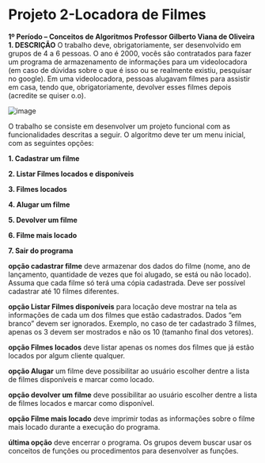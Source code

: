 # Projeto 2-Locadora de Filmes
**1º Período – Conceitos de Algoritmos Professor Gilberto Viana de Oliveira**
**1. DESCRIÇÃO**
O trabalho deve, obrigatoriamente, ser desenvolvido em grupos de 4 a 6 pessoas.
O ano é 2000, vocês são contratados para fazer um programa de armazenamento de 
informações para um videolocadora (em caso de dúvidas sobre o que é isso ou se 
realmente existiu, pesquisar no google). Em uma videolocadora, pessoas alugavam 
filmes para assistir em casa, tendo que, obrigatoriamente, devolver esses filmes 
depois (acredite se quiser o.o).

![image](https://github.com/Pauloj2/Projeto-Locadora/assets/144707609/443a7276-72ac-460d-af89-33054f952743)

O trabalho se consiste em desenvolver um projeto funcional com as funcionalidades 
descritas a seguir. O algoritmo deve ter um menu inicial, com as seguintes opções:

**1. Cadastrar um filme**

**2. Listar Filmes locados e disponíveis**

**3. Filmes locados**

**4. Alugar um filme**

**5. Devolver um filme**

**6. Filme mais locado**

**7. Sair do programa**
   
**opção cadastrar filme** deve armazenar dos dados do filme (nome, ano de 
lançamento, quantidade de vezes que foi alugado, se está ou não locado). Assuma 
que cada filme só terá uma cópia cadastrada. Deve ser possível cadastrar até 10 filmes 
diferentes.

**opção Listar Filmes disponíveis** para locação deve mostrar na tela as informações 
de cada um dos filmes que estão cadastrados. Dados “em branco” devem ser
ignorados. Exemplo, no caso de ter cadastrado 3 filmes, apenas os 3 devem ser 
mostrados e não os 10 (tamanho final dos vetores).

**opção Filmes locados** deve listar apenas os nomes dos filmes que já estão locados 
por algum cliente qualquer.

**opção Alugar** um filme deve possibilitar ao usuário escolher dentre a lista de filmes 
disponíveis e marcar como locado.

**opção devolver um filme** deve possibilitar ao usuário escolher dentre a lista de filmes 
locados e marcar como disponível.

**opção Filme mais locado** deve imprimir todas as informações sobre o filme mais 
locado durante a execução do programa.

**última opção** deve encerrar o programa.
Os grupos devem buscar usar os conceitos de funções ou procedimentos para 
desenvolver as funções. 
